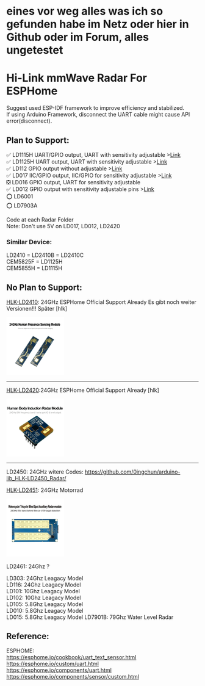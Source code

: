 # eines vor weg alles was ich so gefunden habe im Netz oder hier in Github oder im Forum, alles ungetestet
# Hi-Link mmWave Radar For ESPHome
Suggest used ESP-IDF framework to improve efficiency and stabilized.   
If using Arduino Framework, disconnect the UART cable might cause API error(disconnect).
## Plan to Support:
:white_check_mark: LD1115H UART/GPIO output, UART with sensitivity adjustable >[Link](./sensoren/radar/LD1115H)    
:white_check_mark: LD1125H UART output, UART with sensitivity adjustable >[Link](./sensoren/radar/LD1115H)     
:white_check_mark: LD112 GPIO output without adjustable >[Link](./sensoren/radar/LD112)  
:white_check_mark: LD017 IIC/GPIO output, IIC/GPIO for sensitivity adjustable >[Link](./sensoren/radar/LD017)     
:negative_squared_cross_mark: LD016 GPIO output, UART for sensitivity adjustable   
:white_check_mark: LD012 GPIO output with sensitivity adjustable pins >[Link](./sensoren/radar/LD012)  
:o: LD6001   
:o: LD7903A   

Code at each Radar Folder   
Note: Don't use 5V on LD017, LD012, LD2420   

### Similar Device:
LD2410 = LD2410B = LD2410C   
CEM5825F = LD1125H   
CEM5855H = LD1115H   


## No Plan to Support:   
[HLK-LD2410](sensoren/radar/LD2410/README.md): 24GHz ESPHome Official Support Already
Es gibt noch weiter Versionen!!! Später [hlk]

<img src="sensoren/radar/LD2410/hlk-LD2410_from_hlktech.net.png" width=30% height=30%>

---

[HLK-LD2420](sensoren/radar/LD2420):24GHz ESPHome Official Support Already [hlk]

<img src="sensoren/radar/LD2420/HLK-LD2420_from_hlktech.net.png" width=30% height=30%>

---

LD2450: 24GHz witere Codes: https://github.com/0ingchun/arduino-lib_HLK-LD2450_Radar/


[HLK-LD2451](sensoren/radar/LD2451/README.md): 24GHz Motorrad 

<img src="sensoren/radar/LD2451/1919.webp" width=30% height=30%>

LD2461: 24Ghz ?    
  
LD303: 24Ghz Leagacy Model    
LD116: 24Ghz Leagacy Model   
LD101: 10Ghz Leagacy Model   
LD102: 10Ghz Leagacy Model   
LD105: 5.8Ghz Leagacy Model   
LD010: 5.8Ghz Leagacy Model   
LD015: 5.8Ghz Leagacy Model
LD7901B: 79Ghz Water Level Radar    

## Reference:  
  ESPHOME:  
    <https://esphome.io/cookbook/uart_text_sensor.html>  
    https://esphome.io/custom/uart.html  
    https://esphome.io/components/uart.html  
    https://esphome.io/components/sensor/custom.html   
